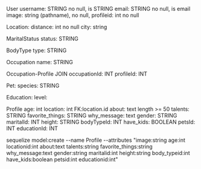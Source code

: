 User
username: STRING no null, is STRING
email: STRING no null, is email
image: string (pathname), no null,
profileid: int no null

Location:
distance: int no null
city: string

MaritalStatus
status: STRING

BodyType
type: STRING

Occupation
name: STRING

Occupation-Profile JOIN
occupationId: INT
profileId: INT

Pet:
species: STRING

Education:
level:

Profile
age: int
location: int FK:location.id
about: text length >= 50
talents: STRING
favorite_things: STRING
why_message: text
gender: STRING
maritalId: INT
height: STRING
bodyTypeId: INT
have_kids: BOOLEAN
petsId: INT
educationId: INT

sequelize model:create --name Profile --attributes "image:string age:int locationid:int about:text talents:string favorite_things:string why_message:text gender:string maritalid:int height:string body_typeid:int have_kids:boolean petsid:int educationid:int"

